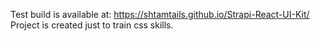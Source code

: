 Test build is available at:
https://shtamtails.github.io/Strapi-React-UI-Kit/ <br>
Project is created just to train css skills. 
